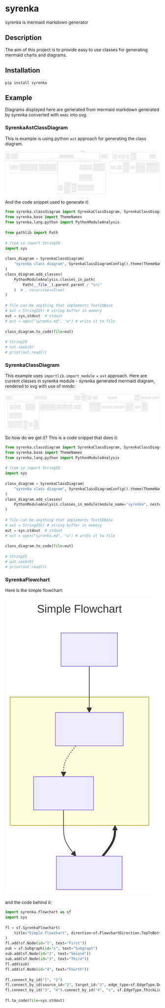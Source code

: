 # syrenka
syrenka is mermaid markdown generator

## Description

The aim of this project is to provide easy to use classes for generating mermaid charts and diagrams.

## Installation

`pip install syrenka`

## Example

Diagrams displayed here are generated from mermaid markdown generated by syrenka converted with `mmdc` into svg.

### SyrenkaAstClassDiagram
This is example is using python `ast` approach for generating the class diagram.

<!-- EX3_MERMAID_DIAGRAM_BEGIN -->
![SyrenkaAstClassDiagram](https://raw.githubusercontent.com/bartlomiejcieszkowski/syrenka/refs/heads/main/syrenka_diagram-3.svg "SyrenkaAstClassDiagram")
<!-- EX3_MERMAID_DIAGRAM_END -->

And the code snippet used to generate it:

<!-- EX3_SYRENKA_CODE_BEGIN -->
```python
from syrenka.classdiagram import SyrenkaClassDiagram, SyrenkaClassDiagramConfig
from syrenka.base import ThemeNames
from syrenka.lang.python import PythonModuleAnalysis

from pathlib import Path

# from io import StringIO
import sys

class_diagram = SyrenkaClassDiagram(
    "syrenka class diagram", SyrenkaClassDiagramConfig().theme(ThemeNames.neutral)
)
class_diagram.add_classes(
    PythonModuleAnalysis.classes_in_path(
        Path(__file__).parent.parent / "src"
    )  # , recursive==True)
)

# file can be anything that implements TextIOBase
# out = StringIO() # string buffer in memory
out = sys.stdout  # stdout
# out = open("syrenka.md", "w") # write it to file

class_diagram.to_code(file=out)

# StringIO
# out.seek(0)
# print(out.read())
```
<!-- EX3_SYRENKA_CODE_END -->

### SyrenkaClassDiagram
This example uses `importlib.import_module` + `ast` approach.
Here are current classes in syrenka module - syrenka generated mermaid diagram, rendered to svg with use of mmdc:

<!-- EX1_MERMAID_DIAGRAM_BEGIN -->
![SyrenkaClassDiagram](https://raw.githubusercontent.com/bartlomiejcieszkowski/syrenka/refs/heads/main/syrenka_diagram-1.svg "SyrenkaClassDiagram")
<!-- EX1_MERMAID_DIAGRAM_END -->

So how do we get it?
This is a code snippet that does it:

<!-- EX1_SYRENKA_CODE_BEGIN -->
```python
from syrenka.classdiagram import SyrenkaClassDiagram, SyrenkaClassDiagramConfig
from syrenka.base import ThemeNames
from syrenka.lang.python import PythonModuleAnalysis

# from io import StringIO
import sys

class_diagram = SyrenkaClassDiagram(
    "syrenka class diagram", SyrenkaClassDiagramConfig().theme(ThemeNames.neutral)
)
class_diagram.add_classes(
    PythonModuleAnalysis.classes_in_module(module_name="syrenka", nested=True)
)

# file can be anything that implements TextIOBase
# out = StringIO() # string buffer in memory
out = sys.stdout  # stdout
# out = open("syrenka.md", "w") # write it to file

class_diagram.to_code(file=out)

# StringIO
# out.seek(0)
# print(out.read())
```
<!-- EX1_SYRENKA_CODE_END -->

### SyrenkaFlowchart

Here is the simple flowchart:

<!-- EX2_MERMAID_DIAGRAM_BEGIN -->
![SyrenkaFlowchart](https://raw.githubusercontent.com/bartlomiejcieszkowski/syrenka/refs/heads/main/syrenka_diagram-2.svg "SyrenkaFlowchart")
<!-- EX2_MERMAID_DIAGRAM_END -->

and the code behind it:

<!-- EX2_SYRENKA_CODE_BEGIN -->
```python
import syrenka.flowchart as sf
import sys

fl = sf.SyrenkaFlowchart(
    title="Simple Flowchart", direction=sf.FlowchartDirection.TopToBottom
)
fl.add(sf.Node(id="1", text="First"))
sub = sf.Subgraph(id="s", text="Subgraph")
sub.add(sf.Node(id="2", text="Second"))
sub.add(sf.Node(id="3", text="Third"))
fl.add(sub)
fl.add(sf.Node(id="4", text="Fourth"))

fl.connect_by_id("1", "2")
fl.connect_by_id(source_id="2", target_id="3", edge_type=sf.EdgeType.DottedLink)
fl.connect_by_id("3", "4").connect_by_id("4", "s", sf.EdgeType.ThickLink)

fl.to_code(file=sys.stdout)
```
<!-- EX2_SYRENKA_CODE_END -->
